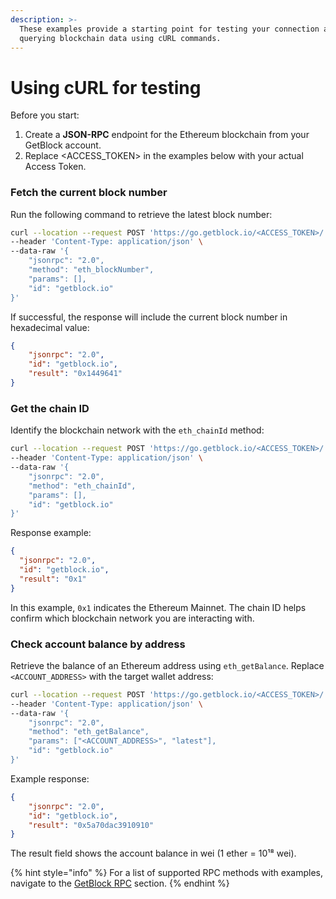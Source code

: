 ```yaml
---
description: >-
  These examples provide a starting point for testing your connection and
  querying blockchain data using cURL commands.
---
```


# Using cURL for testing

Before you start:

1. Create a **JSON-RPC** endpoint for the Ethereum blockchain from your GetBlock account.
2. Replace \<ACCESS\_TOKEN> in the examples below with your actual Access Token.

### Fetch the current block number

Run the following command to retrieve the latest block number:

```bash
curl --location --request POST 'https://go.getblock.io/<ACCESS_TOKEN>/' \
--header 'Content-Type: application/json' \
--data-raw '{
    "jsonrpc": "2.0",
    "method": "eth_blockNumber",
    "params": [],
    "id": "getblock.io"
}'
```

If successful, the response will include the current block number in hexadecimal value:

```json
{
    "jsonrpc": "2.0",
    "id": "getblock.io",
    "result": "0x1449641"
}
```

### Get the chain ID

Identify the blockchain network with the `eth_chainId` method:

```bash
curl --location --request POST 'https://go.getblock.io/<ACCESS_TOKEN>/' \
--header 'Content-Type: application/json' \
--data-raw '{
    "jsonrpc": "2.0",
    "method": "eth_chainId",
    "params": [],
    "id": "getblock.io"
}'
```

Response example:

```json
{
  "jsonrpc": "2.0",
  "id": "getblock.io",
  "result": "0x1"
}
```

In this example, `0x1` indicates the Ethereum Mainnet. The chain ID helps confirm which blockchain network you are interacting with.

### Check account balance by address

Retrieve the balance of an Ethereum address using `eth_getBalance`. Replace `<ACCOUNT_ADDRESS>` with the target wallet address:

```bash
curl --location --request POST 'https://go.getblock.io/<ACCESS_TOKEN>/' \
--header 'Content-Type: application/json' \
--data-raw '{
    "jsonrpc": "2.0",
    "method": "eth_getBalance",
    "params": ["<ACCOUNT_ADDRESS>", "latest"],
    "id": "getblock.io"
}'
```

Example response:&#x20;

```json
{
    "jsonrpc": "2.0",
    "id": "getblock.io",
    "result": "0x5a70dac3910910"
}
```

The result field shows the account balance in wei (1 ether = 10¹⁸ wei).

{% hint style="info" %}
For a list of supported RPC methods with examples, navigate to the [GetBlock RPC](broken-reference) section.
{% endhint %}

